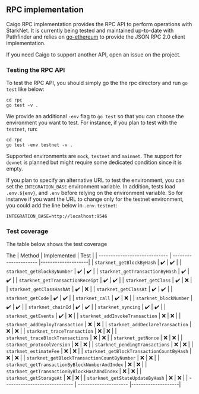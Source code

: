 ## RPC implementation

Caigo RPC implementation provides the RPC API to perform operations with 
StarkNet. It is currently being tested and maintained up-to-date with
Pathfinder and relies on [go-ethereum](github.com/ethereum/go-ethereum/rpc)
to provide the JSON RPC 2.0 client implementation.

If you need Caigo to support another API, open an issue on the project.

### Testing the RPC API

To test the RPC API, you should simply go the the rpc directory and run
`go test` like below:

```shell
cd rpc
go test -v .
```

We provide an additional `-env` flag to `go test` so that you can choose the
environment you want to test. For instance, if you plan to test with the
`testnet`, run:

```shell
cd rpc
go test -env testnet -v .
```

Supported environments are `mock`, `testnet` and `mainnet`. The support for
`devnet` is planned but might require some dedicated condition since it is empty. 

If you plan to specify an alternative URL to test the environment, you can set
the `INTEGRATION_BASE` environment variable. In addition, tests load `.env.${env}`,
and `.env` before relying on the environment variable. So for instanve if you want
the URL to change only for the testnet environment, you could add the line below
in `.env.testnet`:

```text
INTEGRATION_BASE=http://localhost:9546
```

### Test coverage

The table below shows the test coverage

The 
| Method                        | Implemented           | Test               | 
| ----------------------------- | --------------------- |--------------------|
| `starknet_getBlockByHash`     |    :heavy_check_mark: | :heavy_check_mark: |
| `starknet_getBlockByNumber`   |    :heavy_check_mark: | :heavy_check_mark: |
| `starknet_getTransactionByHash` |  :heavy_check_mark: | :heavy_check_mark: |
| `starknet_getTransactionReceipt` | :heavy_check_mark: | :heavy_check_mark: |
| `starknet_getClass`           |    :heavy_check_mark: |                :x: |
| `starknet_getClassHashAt`     |    :heavy_check_mark: |                :x: |
| `starknet_getClassAt`         |    :heavy_check_mark: | :heavy_check_mark: |
| `starknet_getCode`            |    :heavy_check_mark: | :heavy_check_mark: |
| `starknet_call`               |    :heavy_check_mark: |                :x: |
| `starknet_blockNumber`        |    :heavy_check_mark: | :heavy_check_mark: |
| `starknet_chainId`            |    :heavy_check_mark: | :heavy_check_mark: |
| `starknet_syncing`            |    :heavy_check_mark: | :heavy_check_mark: |
| `starknet_getEvents`          |    :heavy_check_mark: |                :x: |
| `starknet_addInvokeTransaction` |                 :x: |                :x: |
| `starknet_addDeployTransaction` |                 :x: |                :x: |
| `starknet_addDeclareTransaction` |                :x: |                :x: |
| `starknet_traceTransaction`   |                   :x: |                :x: |
| `starknet_traceBlockTransactions` |               :x: |                :x: |
| `starknet_getNonce`           |                   :x: |                :x: |
| `starknet_protocolVersion`    |                   :x: |                :x: |
| `starknet_pendingTransactions` |                  :x: |                :x: |
| `starknet_estimateFee`         |                  :x: |                :x: |
| `starknet_getBlockTransactionCountByHash` |       :x: |                :x: |
| `starknet_getBlockTransactionCountByNumber` |     :x: |                :x: |
| `starknet_getTransactionByBlockNumberAndIndex` |  :x: |                :x: |
| `starknet_getTransactionByBlockHashAndIndex` |    :x: |                :x: |
| `starknet_getStorageAt`        |                  :x: |                :x: |
| `starknet_getStateUpdateByHash` |                 :x: |                :x: |
| ----------------------------- | --------------------- |--------------------|
